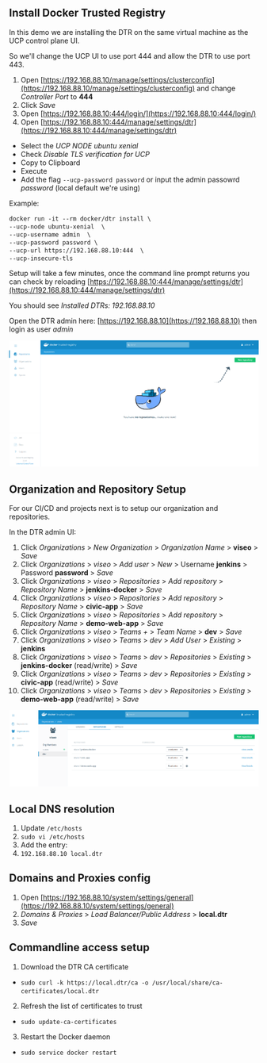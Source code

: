 ## Install Docker Trusted Registry

In this demo we are installing the DTR on the same virtual machine as the UCP control plane UI.


So we'll change the UCP UI to use port 444 and allow the DTR to use port 443.

1. Open [https://192.168.88.10/manage/settings/clusterconfig](https://192.168.88.10/manage/settings/clusterconfig) and change *Controller Port* to **444**
2. Click *Save*
3. Open [https://192.168.88.10:444/login/](https://192.168.88.10:444/login/)
4. Open [https://192.168.88.10:444/manage/settings/dtr](https://192.168.88.10:444/manage/settings/dtr)
  - Select the *UCP NODE* *ubuntu xenial*
  - Check *Disable TLS verification for UCP*
  - Copy to Clipboard
  - Execute
  - Add the flag `--ucp-password password` or input the admin passowrd *password* (local default we're using)

Example:

```
docker run -it --rm docker/dtr install \
--ucp-node ubuntu-xenial  \
--ucp-username admin  \
--ucp-password password \
--ucp-url https://192.168.88.10:444  \
--ucp-insecure-tls
```

Setup will take a few minutes, once the command line prompt returns you can check by reloading [https://192.168.88.10:444/manage/settings/dtr](https://192.168.88.10:444/manage/settings/dtr)

You should see *Installed DTRs: 192.168.88.10*

Open the DTR admin here: [https://192.168.88.10](https://192.168.88.10) then login as user *admin*

![DTR Main Page](images/dtr-main-page.png)

## Organization and Repository Setup

For our CI/CD and projects next is to setup our organization and repositories.

In the DTR admin UI:

1. Click *Organizations* > *New Organization* > *Organization Name* > **viseo** > *Save*
2. Click *Organizations* > *viseo* >  *Add user* > *New* > Username **jenkins** > Password **password** > *Save*
3. Click *Organizations* > *viseo* > *Repositories* > *Add repository* > *Repository Name* > **jenkins-docker** > *Save*
4. Click *Organizations* > *viseo* > *Repositories* > *Add repository* > *Repository Name* > **civic-app** > *Save*
5. Click *Organizations* > *viseo* > *Repositories* > *Add repository* > *Repository Name* > **demo-web-app** > *Save*
6. Click *Organizations* > *viseo* > *Teams +* > *Team Name* > **dev** > *Save*
7. Click *Organizations* > *viseo* > *Teams* > *dev* > *Add User* > *Existing* > **jenkins**
8. Click *Organizations* > *viseo* > *Teams* > *dev* > *Repositories* > *Existing* > **jenkins-docker** (read/write) > *Save*
9. Click *Organizations* > *viseo* > *Teams* > *dev* > *Repositories* > *Existing* > **civic-app** (read/write) > *Save*
10. Click *Organizations* > *viseo* > *Teams* > *dev* > *Repositories* > *Existing* > **demo-web-app** (read/write) > *Save*

![Viseo DTR Setup](images/dtr-org-users-repos.png)

## Local DNS resolution

1. Update `/etc/hosts`
2. `sudo vi /etc/hosts`
3. Add the entry:
4. `192.168.88.10 local.dtr`

## Domains and Proxies config

1. Open [https://192.168.88.10/system/settings/general](https://192.168.88.10/system/settings/general)
2. *Domains & Proxies* > *Load Balancer/Public Address* > **local.dtr**
3. *Save*

## Commandline access setup

1. Download the DTR CA certificate
  - `sudo curl -k https://local.dtr/ca -o /usr/local/share/ca-certificates/local.dtr`
2. Refresh the list of certificates to trust
  - `sudo update-ca-certificates`
3. Restart the Docker daemon
  - `sudo service docker restart`
